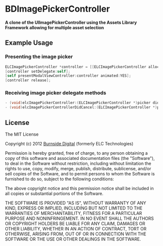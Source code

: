 BDImagePickerController
=======

**A clone of the UIImagePickerController using the Assets Library Framework allowing for multiple asset selection**

## Example Usage

### Presenting the image picker

```objective-c
ELCImagePickerController *controller = [[ELCImagePickerController alloc] initImagePicker];
[controller setDelegate:self];
[self presentModalViewController:controller animated:YES];
[controller release];
```

### Receiving image picker delegate methods

```objective-c
- (void)elcImagePickerController:(ELCImagePickerController *)picker didFinishPickingMediaWithInfo:(NSArray *)info;
- (void)elcImagePickerControllerDidCancel:(ELCImagePickerController *)picker;
```

## License

The MIT License

Copyright (c) 2012 [Burnside Digital](http://www.burnsidedigital.com/) (formerly ELC Technologies)

Permission is hereby granted, free of charge, to any person obtaining a copy
of this software and associated documentation files (the "Software"), to deal
in the Software without restriction, including without limitation the rights
to use, copy, modify, merge, publish, distribute, sublicense, and/or sell
copies of the Software, and to permit persons to whom the Software is
furnished to do so, subject to the following conditions:

The above copyright notice and this permission notice shall be included in
all copies or substantial portions of the Software.

THE SOFTWARE IS PROVIDED "AS IS", WITHOUT WARRANTY OF ANY KIND, EXPRESS OR
IMPLIED, INCLUDING BUT NOT LIMITED TO THE WARRANTIES OF MERCHANTABILITY,
FITNESS FOR A PARTICULAR PURPOSE AND NONINFRINGEMENT. IN NO EVENT SHALL THE
AUTHORS OR COPYRIGHT HOLDERS BE LIABLE FOR ANY CLAIM, DAMAGES OR OTHER
LIABILITY, WHETHER IN AN ACTION OF CONTRACT, TORT OR OTHERWISE, ARISING FROM,
OUT OF OR IN CONNECTION WITH THE SOFTWARE OR THE USE OR OTHER DEALINGS IN
THE SOFTWARE.